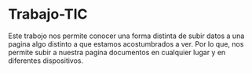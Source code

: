 
# Trabajo-TIC
Este trabojo nos permite conocer una forma distinta de subir datos a una pagina algo distinto a que estamos acostumbrados a ver. Por lo que, nos permite subir a nuestra pagina documentos en cualquier lugar y en diferentes dispositivos. 





